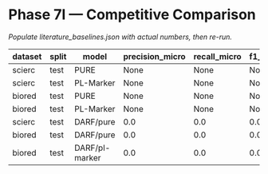 # Phase 7I — Competitive Comparison

_Populate literature_baselines.json with actual numbers, then re-run._

|dataset|split|model|precision_micro|recall_micro|f1_micro|
|---|---|---|---|---|---|
|scierc|test|PURE|None|None|None|
|scierc|test|PL-Marker|None|None|None|
|biored|test|PURE|None|None|None|
|biored|test|PL-Marker|None|None|None|
|scierc|test|DARF/pure|0.0|0.0|0.0|
|biored|test|DARF/pure|0.0|0.0|0.0|
|biored|test|DARF/pl-marker|0.0|0.0|0.0|
